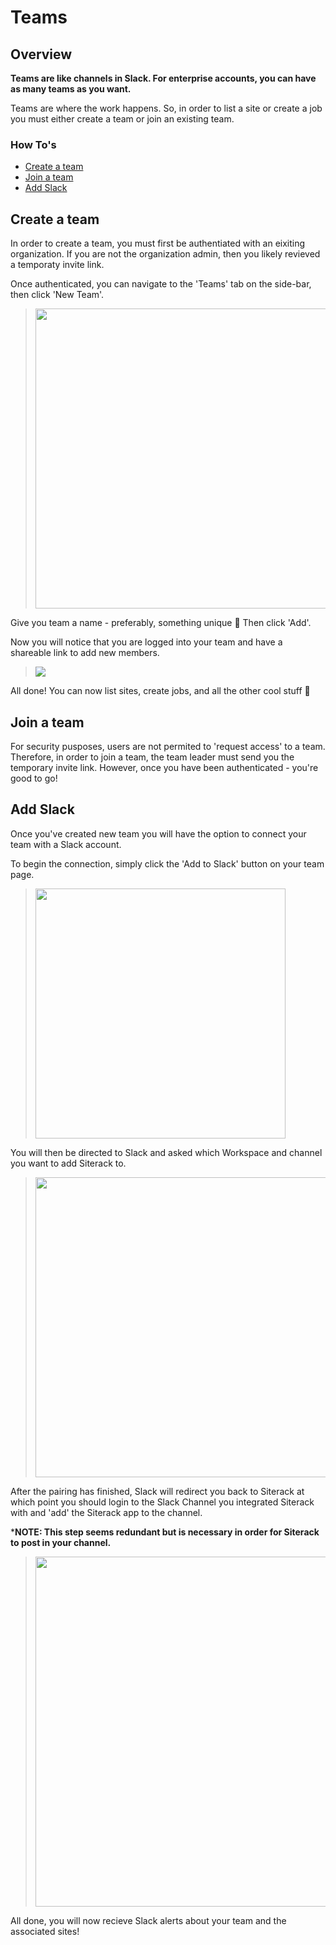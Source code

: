 # Teams

## Overview
**Teams are like channels in Slack. For enterprise accounts, you can have as many teams as you want.**

Teams are where the work happens. So, in order to list a site or create a job you must either create a team or join an existing team. 

### How To's

- <a href="#create-a-team">Create a team</a>
- <a href="#join-a-team">Join a team</a>
- <a href="#add-slack">Add Slack</a>

## Create a team

In order to create a team, you must first be authentiated with an eixiting organization. If you are not the organization admin, then you likely revieved a temporaty invite link. 

Once authenticated, you can navigate to the 'Teams' tab on the side-bar, then click 'New Team'. 

> <img src="https://storage-siterack.sfo2.cdn.digitaloceanspaces.com/static/dashboard/img/illustrations/new_team.png" style="width: 30rem;"></img>

Give you team a name - preferably, something unique  :unicorn: Then click 'Add'.

Now you will notice that you are logged into your team and have a shareable link to add new members. 

> <img src="https://storage-siterack.sfo2.cdn.digitaloceanspaces.com/static/dashboard/img/illustrations/team_create_success.png" style="width: auto;"></img>

All done! You can now list sites, create jobs, and all the other cool stuff :tada:

## Join a team

For security pusposes, users are not permited to 'request access' to a team. Therefore, in order to join a team, the team leader must send you the temporary invite link. However, once you have been authenticated - you're good to go!



## Add Slack

Once you've created new team you will have the option to connect your team with a Slack account. 

To begin the connection, simply click the 'Add to Slack' button on your team page. 

> <img src="https://storage-siterack.sfo2.cdn.digitaloceanspaces.com/static/dashboard/img/illustrations/add_slack_team.png" style="width: 25rem;"></img>

You will then be directed to Slack and asked which Workspace and channel you want to add Siterack to. 

> <img src="https://storage-siterack.sfo2.cdn.digitaloceanspaces.com/static/dashboard/img/illustrations/slack_add.png" style="width: 30rem;"></img>

After the pairing has finished, Slack will redirect you back to Siterack at which point you should login to the Slack Channel you integrated Siterack with and 'add' the Siterack app to the channel.

***NOTE: This step seems redundant but is necessary in order for Siterack to post in your channel.**

> <img src="https://storage-siterack.sfo2.cdn.digitaloceanspaces.com/static/dashboard/img/illustrations/slack_channel.png" style="width: 35rem;"></img>

All done, you will now recieve Slack alerts about your team and the associated sites!